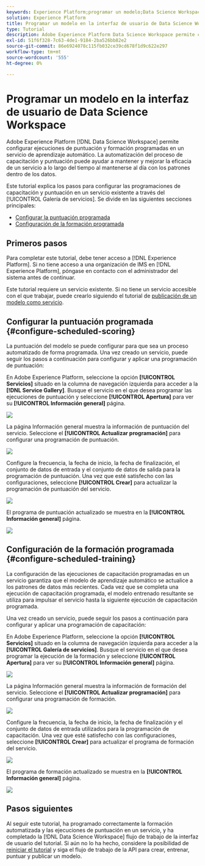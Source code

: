 ```yaml
---
keywords: Experience Platform;programar un modelo;Data Science Workspace;temas populares;programar puntuación;programar formación
solution: Experience Platform
title: Programar un modelo en la interfaz de usuario de Data Science Workspace
type: Tutorial
description: Adobe Experience Platform Data Science Workspace permite configurar ejecuciones de puntuación y formación programadas en un servicio de aprendizaje automático. La automatización del proceso de capacitación y puntuación puede ayudar a mantener y mejorar la eficacia de un Servicio a lo largo del tiempo, al mantenerse al día con los patrones dentro de sus datos.
exl-id: 51f6f328-7c63-4de1-9184-2ba526bb82e2
source-git-commit: 86e6924078c115fb032ce39cd678f1d9c622e297
workflow-type: tm+mt
source-wordcount: '555'
ht-degree: 0%

---
```


# Programar un modelo en la interfaz de usuario de Data Science Workspace

Adobe Experience Platform [!DNL Data Science Workspace] permite configurar ejecuciones de puntuación y formación programadas en un servicio de aprendizaje automático. La automatización del proceso de capacitación y puntuación puede ayudar a mantener y mejorar la eficacia de un servicio a lo largo del tiempo al mantenerse al día con los patrones dentro de los datos.

Este tutorial explica los pasos para configurar las programaciones de capacitación y puntuación en un servicio existente a través del [!UICONTROL Galería de servicios]. Se divide en las siguientes secciones principales:

- [Configurar la puntuación programada](#configure-scheduled-scoring)
- [Configuración de la formación programada](#configure-scheduled-training)

## Primeros pasos

Para completar este tutorial, debe tener acceso a [!DNL Experience Platform]. Si no tiene acceso a una organización de IMS en [!DNL Experience Platform], póngase en contacto con el administrador del sistema antes de continuar.

Este tutorial requiere un servicio existente. Si no tiene un servicio accesible con el que trabajar, puede crearlo siguiendo el tutorial de [publicación de un modelo como servicio](./publish-model-service-ui.md).

## Configurar la puntuación programada {#configure-scheduled-scoring}

La puntuación del modelo se puede configurar para que sea un proceso automatizado de forma programada. Una vez creado un servicio, puede seguir los pasos a continuación para configurar y aplicar una programación de puntuación:

En Adobe Experience Platform, seleccione la opción **[!UICONTROL Servicios]** situado en la columna de navegación izquierda para acceder a la **[!DNL Service Gallery]**. Busque el servicio en el que desea programar las ejecuciones de puntuación y seleccione **[!UICONTROL Apertura]** para ver su **[!UICONTROL Información general]** página.

![](../images/models-recipes/schedule/select_service.png)

La página Información general muestra la información de puntuación del servicio. Seleccione el **[!UICONTROL Actualizar programación]** para configurar una programación de puntuación.

![](../images/models-recipes/schedule/update_scoring.png)

Configure la frecuencia, la fecha de inicio, la fecha de finalización, el conjunto de datos de entrada y el conjunto de datos de salida para la programación de puntuación. Una vez que esté satisfecho con las configuraciones, seleccione **[!UICONTROL Crear]** para actualizar la programación de puntuación del servicio.

![](../images/models-recipes/schedule/set_scoring_schedule.png)

El programa de puntuación actualizado se muestra en la **[!UICONTROL Información general]** página.

![](../images/models-recipes/schedule/scoring_set.png)

## Configuración de la formación programada {#configure-scheduled-training}

La configuración de las ejecuciones de capacitación programadas en un servicio garantiza que el modelo de aprendizaje automático se actualice a los patrones de datos más recientes. Cada vez que se completa una ejecución de capacitación programada, el modelo entrenado resultante se utiliza para impulsar el servicio hasta la siguiente ejecución de capacitación programada.

Una vez creado un servicio, puede seguir los pasos a continuación para configurar y aplicar una programación de capacitación:

En Adobe Experience Platform, seleccione la opción **[!UICONTROL Servicios]** situado en la columna de navegación izquierda para acceder a la **[!UICONTROL Galería de servicios]**. Busque el servicio en el que desea programar la ejecución de la formación y seleccione **[!UICONTROL Apertura]** para ver su **[!UICONTROL Información general]** página.

![](../images/models-recipes/schedule/select_service.png)

La página Información general muestra la información de formación del servicio. Seleccione el **[!UICONTROL Actualizar programación]** para configurar una programación de formación.

![](../images/models-recipes/schedule/update_training.png)

Configure la frecuencia, la fecha de inicio, la fecha de finalización y el conjunto de datos de entrada utilizados para la programación de capacitación. Una vez que esté satisfecho con las configuraciones, seleccione **[!UICONTROL Crear]** para actualizar el programa de formación del servicio.

![](../images/models-recipes/schedule/set_training_schedule.png)

El programa de formación actualizado se muestra en la **[!UICONTROL Información general]** página.

![](../images/models-recipes/schedule/training_set.png)

## Pasos siguientes

Al seguir este tutorial, ha programado correctamente la formación automatizada y las ejecuciones de puntuación en un servicio, y ha completado la [!DNL Data Science Workspace] flujo de trabajo de la interfaz de usuario del tutorial. Si aún no lo ha hecho, considere la posibilidad de [reiniciar el tutorial](./create-retails-sales-dataset.md) y siga el flujo de trabajo de la API para crear, entrenar, puntuar y publicar un modelo.
